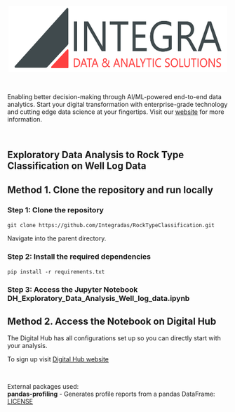 
<br>
<p align="center">
  <img width="500" height="150" src="imgs/logo.png">
</p>

<br>

Enabling better decision-making through AI/ML-powered end-to-end data analytics. Start your digital transformation with enterprise-grade technology and cutting edge data science at your fingertips. Visit our [ website](https://www.integradas.ca/) for more information.

<br>

##  Exploratory Data Analysis to Rock Type Classification on Well Log Data<br>

## Method 1. Clone the repository and run locally

### Step 1: Clone the repository

```
git clone https://github.com/Integradas/RockTypeClassification.git

```

Navigate into the parent directory.

### Step 2: Install the required dependencies


```
pip install -r requirements.txt

```

### Step 3: Access the Jupyter Notebook DH_Exploratory_Data_Analysis_Well_log_data.ipynb

## Method 2. Access the Notebook on Digital Hub <br>

The Digital Hub has all configurations set up so you can directly start with your analysis.

To sign up visit [Digital Hub website](https://www.digitalhub.io/)






<br>

External packages used: <br>
**pandas-profiling** - Generates profile reports from a pandas DataFrame: [LICENSE](https://github.com/pandas-profiling/pandas-profiling/blob/master/LICENSE)<br>
